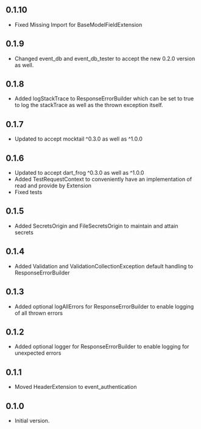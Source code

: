 ## 0.1.10

- Fixed Missing Import for BaseModelFieldExtension

## 0.1.9

- Changed event_db and event_db_tester to accept the new 0.2.0 version as well.

## 0.1.8

- Added logStackTrace to ResponseErrorBuilder which can be set to true to log the stackTrace as well as the thrown exception itself.

## 0.1.7

- Updated to accept mocktail ^0.3.0 as well as ^1.0.0

## 0.1.6

- Updated to accept dart_frog ^0.3.0 as well as ^1.0.0
- Added TestRequestContext to conveniently have an implementation of read and provide by Extension
- Fixed tests

## 0.1.5

- Added SecretsOrigin and FileSecretsOrigin to maintain and attain secrets

## 0.1.4

- Added Validation and ValidationCollectionException default handling to ResponseErrorBuilder

## 0.1.3

- Added optional logAllErrors for ResponseErrorBuilder to enable logging of all thrown errors

## 0.1.2

- Added optional logger for ResponseErrorBuilder to enable logging for unexpected errors

## 0.1.1

- Moved HeaderExtension to event_authentication

## 0.1.0

- Initial version.
